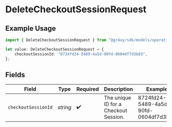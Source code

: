 # DeleteCheckoutSessionRequest

## Example Usage

```typescript
import { DeleteCheckoutSessionRequest } from "@gr4vy/sdk/models/operations";

let value: DeleteCheckoutSessionRequest = {
    checkoutSessionId: "8724fd24-5489-4a5d-90fd-0604df7d3b83",
};
```

## Fields

| Field                                 | Type                                  | Required                              | Description                           | Example                               |
| ------------------------------------- | ------------------------------------- | ------------------------------------- | ------------------------------------- | ------------------------------------- |
| `checkoutSessionId`                   | *string*                              | :heavy_check_mark:                    | The unique ID for a Checkout Session. | 8724fd24-5489-4a5d-90fd-0604df7d3b83  |